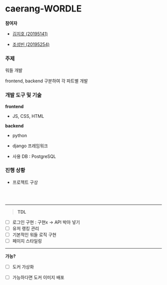 # caerang-WORDLE

**참여자**

- [김지호 (20195141)](https://github.com/CHOUMnote)

- [조성빈 (20195254)](https://github.com/sxpaper1126)



### 주제

워들 개발

frontend, backend 구분하여 각 파트별 개발



### 개발 도구 및 기술

**frontend**

- JS, CSS, HTML

**backend**

- python
- django 프레임워크

- 사용 DB : PostgreSQL



### 진행 상황

- 프로젝트 구상

<br><br><hr>
> **TDL**

- [ ] 로그인 구현 : 구현x  -> API 박아 넣기
- [ ] 유저 랭킹 관리
- [ ] 기본적인 워들 로직 구현
- [ ] 페이지 스타일링
--------------------------------------
__가능?__
- [ ] 도커 가상화
- [ ] 가능하다면 도커 이미지 배포


